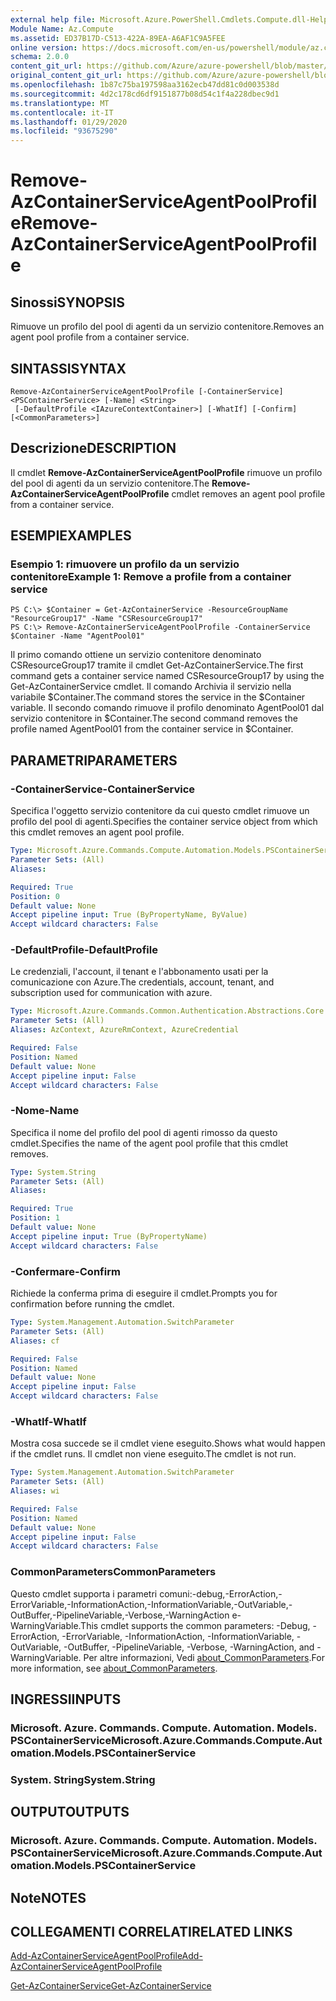 ```yaml
---
external help file: Microsoft.Azure.PowerShell.Cmdlets.Compute.dll-Help.xml
Module Name: Az.Compute
ms.assetid: ED37B17D-C513-422A-89EA-A6AF1C9A5FEE
online version: https://docs.microsoft.com/en-us/powershell/module/az.compute/remove-azcontainerserviceagentpoolprofile
schema: 2.0.0
content_git_url: https://github.com/Azure/azure-powershell/blob/master/src/Compute/Compute/help/Remove-AzContainerServiceAgentPoolProfile.md
original_content_git_url: https://github.com/Azure/azure-powershell/blob/master/src/Compute/Compute/help/Remove-AzContainerServiceAgentPoolProfile.md
ms.openlocfilehash: 1b87c75ba197598aa3162ecb47dd81c0d003538d
ms.sourcegitcommit: 4d2c178cd6df9151877b08d54c1f4a228dbec9d1
ms.translationtype: MT
ms.contentlocale: it-IT
ms.lasthandoff: 01/29/2020
ms.locfileid: "93675290"
---
```

# <span data-ttu-id="bdb48-101">Remove-AzContainerServiceAgentPoolProfile</span><span class="sxs-lookup"><span data-stu-id="bdb48-101">Remove-AzContainerServiceAgentPoolProfile</span></span>

## <span data-ttu-id="bdb48-102">Sinossi</span><span class="sxs-lookup"><span data-stu-id="bdb48-102">SYNOPSIS</span></span>
<span data-ttu-id="bdb48-103">Rimuove un profilo del pool di agenti da un servizio contenitore.</span><span class="sxs-lookup"><span data-stu-id="bdb48-103">Removes an agent pool profile from a container service.</span></span>

## <span data-ttu-id="bdb48-104">SINTASSI</span><span class="sxs-lookup"><span data-stu-id="bdb48-104">SYNTAX</span></span>

```
Remove-AzContainerServiceAgentPoolProfile [-ContainerService] <PSContainerService> [-Name] <String>
 [-DefaultProfile <IAzureContextContainer>] [-WhatIf] [-Confirm] [<CommonParameters>]
```

## <span data-ttu-id="bdb48-105">Descrizione</span><span class="sxs-lookup"><span data-stu-id="bdb48-105">DESCRIPTION</span></span>
<span data-ttu-id="bdb48-106">Il cmdlet **Remove-AzContainerServiceAgentPoolProfile** rimuove un profilo del pool di agenti da un servizio contenitore.</span><span class="sxs-lookup"><span data-stu-id="bdb48-106">The **Remove-AzContainerServiceAgentPoolProfile** cmdlet removes an agent pool profile from a container service.</span></span>

## <span data-ttu-id="bdb48-107">ESEMPI</span><span class="sxs-lookup"><span data-stu-id="bdb48-107">EXAMPLES</span></span>

### <span data-ttu-id="bdb48-108">Esempio 1: rimuovere un profilo da un servizio contenitore</span><span class="sxs-lookup"><span data-stu-id="bdb48-108">Example 1: Remove a profile from a container service</span></span>
```
PS C:\> $Container = Get-AzContainerService -ResourceGroupName "ResourceGroup17" -Name "CSResourceGroup17" 
PS C:\> Remove-AzContainerServiceAgentPoolProfile -ContainerService $Container -Name "AgentPool01"
```

<span data-ttu-id="bdb48-109">Il primo comando ottiene un servizio contenitore denominato CSResourceGroup17 tramite il cmdlet Get-AzContainerService.</span><span class="sxs-lookup"><span data-stu-id="bdb48-109">The first command gets a container service named CSResourceGroup17 by using the Get-AzContainerService cmdlet.</span></span>
<span data-ttu-id="bdb48-110">Il comando Archivia il servizio nella variabile $Container.</span><span class="sxs-lookup"><span data-stu-id="bdb48-110">The command stores the service in the $Container variable.</span></span>
<span data-ttu-id="bdb48-111">Il secondo comando rimuove il profilo denominato AgentPool01 dal servizio contenitore in $Container.</span><span class="sxs-lookup"><span data-stu-id="bdb48-111">The second command removes the profile named AgentPool01 from the container service in $Container.</span></span>

## <span data-ttu-id="bdb48-112">PARAMETRI</span><span class="sxs-lookup"><span data-stu-id="bdb48-112">PARAMETERS</span></span>

### <span data-ttu-id="bdb48-113">-ContainerService</span><span class="sxs-lookup"><span data-stu-id="bdb48-113">-ContainerService</span></span>
<span data-ttu-id="bdb48-114">Specifica l'oggetto servizio contenitore da cui questo cmdlet rimuove un profilo del pool di agenti.</span><span class="sxs-lookup"><span data-stu-id="bdb48-114">Specifies the container service object from which this cmdlet removes an agent pool profile.</span></span>

```yaml
Type: Microsoft.Azure.Commands.Compute.Automation.Models.PSContainerService
Parameter Sets: (All)
Aliases:

Required: True
Position: 0
Default value: None
Accept pipeline input: True (ByPropertyName, ByValue)
Accept wildcard characters: False
```

### <span data-ttu-id="bdb48-115">-DefaultProfile</span><span class="sxs-lookup"><span data-stu-id="bdb48-115">-DefaultProfile</span></span>
<span data-ttu-id="bdb48-116">Le credenziali, l'account, il tenant e l'abbonamento usati per la comunicazione con Azure.</span><span class="sxs-lookup"><span data-stu-id="bdb48-116">The credentials, account, tenant, and subscription used for communication with azure.</span></span>

```yaml
Type: Microsoft.Azure.Commands.Common.Authentication.Abstractions.Core.IAzureContextContainer
Parameter Sets: (All)
Aliases: AzContext, AzureRmContext, AzureCredential

Required: False
Position: Named
Default value: None
Accept pipeline input: False
Accept wildcard characters: False
```

### <span data-ttu-id="bdb48-117">-Nome</span><span class="sxs-lookup"><span data-stu-id="bdb48-117">-Name</span></span>
<span data-ttu-id="bdb48-118">Specifica il nome del profilo del pool di agenti rimosso da questo cmdlet.</span><span class="sxs-lookup"><span data-stu-id="bdb48-118">Specifies the name of the agent pool profile that this cmdlet removes.</span></span>

```yaml
Type: System.String
Parameter Sets: (All)
Aliases:

Required: True
Position: 1
Default value: None
Accept pipeline input: True (ByPropertyName)
Accept wildcard characters: False
```

### <span data-ttu-id="bdb48-119">-Confermare</span><span class="sxs-lookup"><span data-stu-id="bdb48-119">-Confirm</span></span>
<span data-ttu-id="bdb48-120">Richiede la conferma prima di eseguire il cmdlet.</span><span class="sxs-lookup"><span data-stu-id="bdb48-120">Prompts you for confirmation before running the cmdlet.</span></span>

```yaml
Type: System.Management.Automation.SwitchParameter
Parameter Sets: (All)
Aliases: cf

Required: False
Position: Named
Default value: None
Accept pipeline input: False
Accept wildcard characters: False
```

### <span data-ttu-id="bdb48-121">-WhatIf</span><span class="sxs-lookup"><span data-stu-id="bdb48-121">-WhatIf</span></span>
<span data-ttu-id="bdb48-122">Mostra cosa succede se il cmdlet viene eseguito.</span><span class="sxs-lookup"><span data-stu-id="bdb48-122">Shows what would happen if the cmdlet runs.</span></span> <span data-ttu-id="bdb48-123">Il cmdlet non viene eseguito.</span><span class="sxs-lookup"><span data-stu-id="bdb48-123">The cmdlet is not run.</span></span>

```yaml
Type: System.Management.Automation.SwitchParameter
Parameter Sets: (All)
Aliases: wi

Required: False
Position: Named
Default value: None
Accept pipeline input: False
Accept wildcard characters: False
```

### <span data-ttu-id="bdb48-124">CommonParameters</span><span class="sxs-lookup"><span data-stu-id="bdb48-124">CommonParameters</span></span>
<span data-ttu-id="bdb48-125">Questo cmdlet supporta i parametri comuni:-debug,-ErrorAction,-ErrorVariable,-InformationAction,-InformationVariable,-OutVariable,-OutBuffer,-PipelineVariable,-Verbose,-WarningAction e-WarningVariable.</span><span class="sxs-lookup"><span data-stu-id="bdb48-125">This cmdlet supports the common parameters: -Debug, -ErrorAction, -ErrorVariable, -InformationAction, -InformationVariable, -OutVariable, -OutBuffer, -PipelineVariable, -Verbose, -WarningAction, and -WarningVariable.</span></span> <span data-ttu-id="bdb48-126">Per altre informazioni, Vedi [about_CommonParameters](https://go.microsoft.com/fwlink/?LinkID=113216).</span><span class="sxs-lookup"><span data-stu-id="bdb48-126">For more information, see [about_CommonParameters](https://go.microsoft.com/fwlink/?LinkID=113216).</span></span>

## <span data-ttu-id="bdb48-127">INGRESSI</span><span class="sxs-lookup"><span data-stu-id="bdb48-127">INPUTS</span></span>

### <span data-ttu-id="bdb48-128">Microsoft. Azure. Commands. Compute. Automation. Models. PSContainerService</span><span class="sxs-lookup"><span data-stu-id="bdb48-128">Microsoft.Azure.Commands.Compute.Automation.Models.PSContainerService</span></span>

### <span data-ttu-id="bdb48-129">System. String</span><span class="sxs-lookup"><span data-stu-id="bdb48-129">System.String</span></span>

## <span data-ttu-id="bdb48-130">OUTPUT</span><span class="sxs-lookup"><span data-stu-id="bdb48-130">OUTPUTS</span></span>

### <span data-ttu-id="bdb48-131">Microsoft. Azure. Commands. Compute. Automation. Models. PSContainerService</span><span class="sxs-lookup"><span data-stu-id="bdb48-131">Microsoft.Azure.Commands.Compute.Automation.Models.PSContainerService</span></span>

## <span data-ttu-id="bdb48-132">Note</span><span class="sxs-lookup"><span data-stu-id="bdb48-132">NOTES</span></span>

## <span data-ttu-id="bdb48-133">COLLEGAMENTI CORRELATI</span><span class="sxs-lookup"><span data-stu-id="bdb48-133">RELATED LINKS</span></span>

[<span data-ttu-id="bdb48-134">Add-AzContainerServiceAgentPoolProfile</span><span class="sxs-lookup"><span data-stu-id="bdb48-134">Add-AzContainerServiceAgentPoolProfile</span></span>](./Add-AzContainerServiceAgentPoolProfile.md)

[<span data-ttu-id="bdb48-135">Get-AzContainerService</span><span class="sxs-lookup"><span data-stu-id="bdb48-135">Get-AzContainerService</span></span>](./Get-AzContainerService.md)


